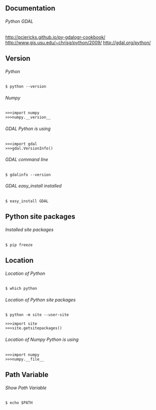 ## Documentation

###### Python GDAL
http://pcjericks.github.io/py-gdalogr-cookbook/<br>
http://www.gis.usu.edu/~chrisg/python/2009/
http://gdal.org/python/

## Version 

###### Python
```
$ python --version
```

###### Numpy
```
>>>import numpy
>>>numpy.__version__
```

###### GDAL Python is using
```
>>>import gdal
>>>gdal.VersionInfo()
```

###### GDAL command line
```
$ gdalinfo --version
````
###### GDAL easy_install installed
```
$ easy_install GDAL
```

## Python site packages
###### Installed site packages
```
$ pip freeze
```

## Location
###### Location of Python
```
$ which python
````

###### Location of Python site packages
````
$ python -m site --user-site
````
```
>>>import site
>>>site.getsitepackages()
````

###### Location of Numpy Python is using
```
>>>import numpy
>>>numpy.__file__
````

## Path Variable
###### Show Path Variable
```
$ echo $PATH
```
